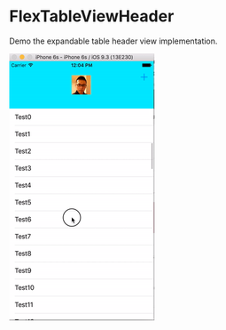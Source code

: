 # FlexTableViewHeader

Demo the expandable table header view implementation.

![demo](https://github.com/jasonhotsauce/FlexTableViewHeader/blob/master/demo.gif)
